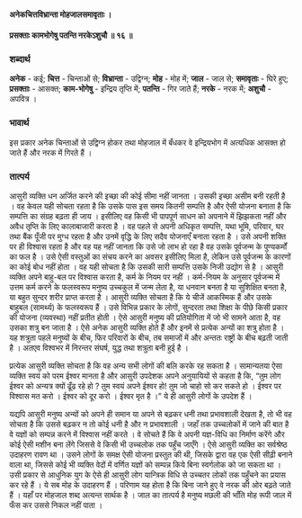 #### अनेकचित्तविभ्रान्ता मोहजालसमावृताः ।
#### प्रसक्ताः कामभोगेषु पतन्ति नरकेऽशुचौ ॥ १६ ॥

### शब्दार्थ

**अनेक** - कई; **चित्त** - चिन्ताओं से; **विभ्रान्ता** - उद्विग्न; **मोह** - मोह में; **जाल** - जाल से; **समावृताः** - घिरे हुए; **प्रसक्ताः** - आसक्त; **काम-भोगेषु** - इन्द्रिय तृप्ति में; **पतन्ति** - गिर जाते हैं; **नरके** - नरक में; **अशुचौ** - अपवित्र ।

### भावार्थ

इस प्रकार अनेक चिन्ताओं से उद्विग्न होकर तथा मोहजाल में बँधकर वे इन्द्रियभोग में अत्यधिक आसक्त हो जाते हैं और नरक में गिरते हैं ।

### तात्पर्य

आसुरी व्यक्ति धन अर्जित करने की इच्छा की कोई सीमा नहीं जानता । उसकी इच्छा असीम बनी रहती है । वह केवल यही सोचता रहता है कि उसके पास इस समय कितनी सम्पत्ति है और ऐसी योजना बनाता है कि सम्पत्ति का संग्रह बढ़ता ही जाय । इसीलिए वह किसी भी पापपूर्ण साधन को अपनाने में झिझकता नहीं और अवैध तृप्ति के लिए कालाबाजारी करता है । वह पहले से अपनी अधिकृत सम्पत्ति, यथा भूमि, परिवार, घर तथा बैंक पूँजी पर मुग्ध रहता है और उनमें वृद्धि के लिए सदैव योजनाएँ बनाता रहता है । उसे अपनी शक्ति पर ही विश्वास रहता है और वह यह नहीं जानता कि उसे जो लाभ हो रहा है वह उसके पूर्वजन्म के पुण्यकर्मों का फल है । उसे ऐसी वस्तुओं का संचय करने का अवसर इसीलिए मिला है, लेकिन उसे पूर्वजन्म के कारणों का कोई बोध नहीं होता । वह यही सोचता है कि उसकी सारी सम्पत्ति उसके निजी उद्योग से है । आसुरी व्यक्ति अपने बाहु-बल पर विश्वास करता है, कर्म के नियम पर नहीं । कर्म-नियम के अनुसार पूर्वजन्म में उत्तम कर्म करने के फलस्वरूप मनुष्य उच्चकुल में जन्म लेता है, या धनवान बनता है या सुशिक्षित बनता है, या बहुत सुन्दर शरीर प्राप्त करता है । आसुरी व्यक्ति सोचता है कि ये चीजें आकस्मिक हैं और उसके बाहुबल (सामर्थ्य) के फलस्वरूप हैं । उसे विभिन्न प्रकार के लोगों, सुन्दरता तथा शिक्षा के पीछे किसी प्रकार की योजना (व्यवस्था) नहीं प्रतीत होती । ऐसे आसुरी मनुष्य की प्रतियोगिता में जो भी सामने आता है, वह उसका शत्रु बन जाता है । ऐसे अनेक आसुरी व्यक्ति होते हैं और इनमें से प्रत्येक अन्यों का शत्रु होता है । यह शत्रुता पहले मनुष्यों के बीच, फिर परिवारों के बीच, तब समाजों में और अन्ततः राष्ट्रों के बीच बढ़ती जाती है । अतएव विश्वभर में निरन्तर संघर्ष, युद्ध तथा शत्रुता बनी हुई है ।

प्रत्येक आसुरी व्यक्ति सोचता है कि वह अन्य सभी लोगों की बलि करके रह सकता है । सामान्यतया ऐसा व्यक्ति स्वयं को परम ईश्वर मानता है और आसुरी उपदेशक अपने अनुयायियों से कहता है कि, “तुम लोग ईश्वर को अन्यत्र क्यों ढूँढ रहे हो ? तुम स्वयं अपने ईश्वर हो! तुम जो चाहो सो कर सकते हो । ईश्वर पर विश्वास मत करो । ईश्वर को दूर करो । ईश्वर मृत है ।” ये ही आसुरी लोगों के उपदेश हैं ।

यद्यपि आसुरी मनुष्य अन्यों को अपने ही समान या अपने से बढ़कर धनी तथा प्रभावशाली देखता है, तो भी वह सोचता है कि उससे बढ़कर न तो कोई धनी है और न प्रभावशाली । जहाँ तक उच्चलोकों में जाने की बात है वे यज्ञों को सम्पन्न करने में विश्वास नहीं करते । वे सोचते हैं कि वे अपनी यज्ञ-विधि का निर्माण करेंगे और कोई ऐसी मशीन बना लेंगे जिससे वे किसी भी उच्चलोक तक पहुँच जाएँगे । ऐसे आसुरी व्यक्ति का सर्वश्रेष्ठ उदाहरण रावण था । उसने लोगों के समक्ष ऐसी योजना प्रस्तुत की थी, जिसके द्वारा वह एक ऐसी सीढ़ी बनाने वाला था, जिससे कोई भी व्यक्ति वेदों में वर्णित यज्ञों को सम्पन्न किये बिना स्वर्गलोक को जा सकता था । उसी प्रकार से आधुनिक युग के ऐसे ही आसुरी लोग यान्त्रिक विधि से उच्चतर लोकों तक पहुँचने का प्रयास कर रहे हैं । ये सब मोह के उदाहरण हैं । परिणाम यह होता है कि बिना जाने हुए वे नरक की ओर बढ़ते जाते हैं । यहाँ पर मोहजाल शब्द अत्यन्त सार्थक है । जाल का तात्पर्य है मनुष्य मछली की भाँति मोह रूपी जाल में फँस कर उससे निकल नहीं पाता ।
